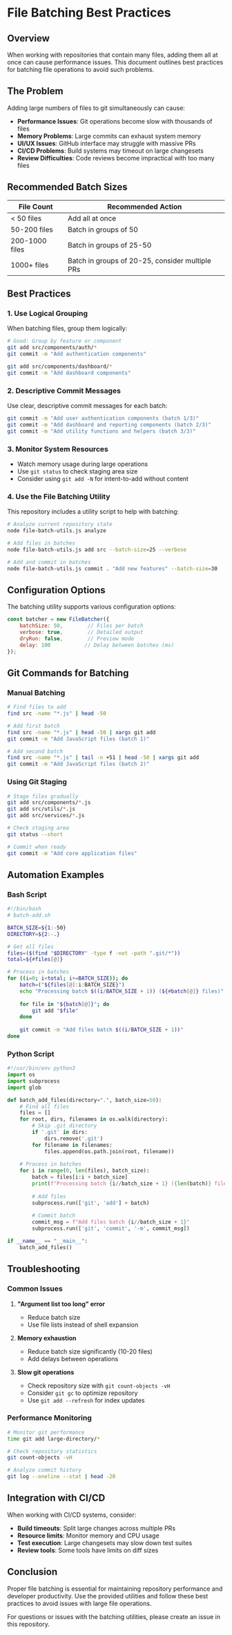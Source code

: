 # File Batching Best Practices

## Overview

When working with repositories that contain many files, adding them all at once can cause performance issues. This document outlines best practices for batching file operations to avoid such problems.

## The Problem

Adding large numbers of files to git simultaneously can cause:

- **Performance Issues**: Git operations become slow with thousands of files
- **Memory Problems**: Large commits can exhaust system memory
- **UI/UX Issues**: GitHub interface may struggle with massive PRs
- **CI/CD Problems**: Build systems may timeout on large changesets
- **Review Difficulties**: Code reviews become impractical with too many files

## Recommended Batch Sizes

| File Count | Recommended Action |
|-----------|-------------------|
| < 50 files | Add all at once |
| 50-200 files | Batch in groups of 50 |
| 200-1000 files | Batch in groups of 25-50 |
| 1000+ files | Batch in groups of 20-25, consider multiple PRs |

## Best Practices

### 1. Use Logical Grouping

When batching files, group them logically:

```bash
# Good: Group by feature or component
git add src/components/auth/*
git commit -m "Add authentication components"

git add src/components/dashboard/*
git commit -m "Add dashboard components"
```

### 2. Descriptive Commit Messages

Use clear, descriptive commit messages for each batch:

```bash
git commit -m "Add user authentication components (batch 1/3)"
git commit -m "Add dashboard and reporting components (batch 2/3)"
git commit -m "Add utility functions and helpers (batch 3/3)"
```

### 3. Monitor System Resources

- Watch memory usage during large operations
- Use `git status` to check staging area size
- Consider using `git add -N` for intent-to-add without content

### 4. Use the File Batching Utility

This repository includes a utility script to help with batching:

```bash
# Analyze current repository state
node file-batch-utils.js analyze

# Add files in batches
node file-batch-utils.js add src --batch-size=25 --verbose

# Add and commit in batches
node file-batch-utils.js commit . "Add new features" --batch-size=30
```

## Configuration Options

The batching utility supports various configuration options:

```javascript
const batcher = new FileBatcher({
    batchSize: 50,        // Files per batch
    verbose: true,        // Detailed output
    dryRun: false,        // Preview mode
    delay: 100           // Delay between batches (ms)
});
```

## Git Commands for Batching

### Manual Batching

```bash
# Find files to add
find src -name "*.js" | head -50

# Add first batch
find src -name "*.js" | head -50 | xargs git add
git commit -m "Add JavaScript files (batch 1)"

# Add second batch
find src -name "*.js" | tail -n +51 | head -50 | xargs git add
git commit -m "Add JavaScript files (batch 2)"
```

### Using Git Staging

```bash
# Stage files gradually
git add src/components/*.js
git add src/utils/*.js
git add src/services/*.js

# Check staging area
git status --short

# Commit when ready
git commit -m "Add core application files"
```

## Automation Examples

### Bash Script

```bash
#!/bin/bash
# batch-add.sh

BATCH_SIZE=${1:-50}
DIRECTORY=${2:-.}

# Get all files
files=($(find "$DIRECTORY" -type f -not -path ".git/*"))
total=${#files[@]}

# Process in batches
for ((i=0; i<total; i+=BATCH_SIZE)); do
    batch=("${files[@]:i:BATCH_SIZE}")
    echo "Processing batch $((i/BATCH_SIZE + 1)) (${#batch[@]} files)"
    
    for file in "${batch[@]}"; do
        git add "$file"
    done
    
    git commit -m "Add files batch $((i/BATCH_SIZE + 1))"
done
```

### Python Script

```python
#!/usr/bin/env python3
import os
import subprocess
import glob

def batch_add_files(directory=".", batch_size=50):
    # Find all files
    files = []
    for root, dirs, filenames in os.walk(directory):
        # Skip .git directory
        if '.git' in dirs:
            dirs.remove('.git')
        for filename in filenames:
            files.append(os.path.join(root, filename))
    
    # Process in batches
    for i in range(0, len(files), batch_size):
        batch = files[i:i + batch_size]
        print(f"Processing batch {i//batch_size + 1} ({len(batch)} files)")
        
        # Add files
        subprocess.run(['git', 'add'] + batch)
        
        # Commit batch
        commit_msg = f"Add files batch {i//batch_size + 1}"
        subprocess.run(['git', 'commit', '-m', commit_msg])

if __name__ == "__main__":
    batch_add_files()
```

## Troubleshooting

### Common Issues

1. **"Argument list too long" error**
   - Reduce batch size
   - Use file lists instead of shell expansion

2. **Memory exhaustion**
   - Reduce batch size significantly (10-20 files)
   - Add delays between operations

3. **Slow git operations**
   - Check repository size with `git count-objects -vH`
   - Consider `git gc` to optimize repository
   - Use `git add --refresh` for index updates

### Performance Monitoring

```bash
# Monitor git performance
time git add large-directory/*

# Check repository statistics
git count-objects -vH

# Analyze commit history
git log --oneline --stat | head -20
```

## Integration with CI/CD

When working with CI/CD systems, consider:

- **Build timeouts**: Split large changes across multiple PRs
- **Resource limits**: Monitor memory and CPU usage
- **Test execution**: Large changesets may slow down test suites
- **Review tools**: Some tools have limits on diff sizes

## Conclusion

Proper file batching is essential for maintaining repository performance and developer productivity. Use the provided utilities and follow these best practices to avoid issues with large file operations.

For questions or issues with the batching utilities, please create an issue in this repository.